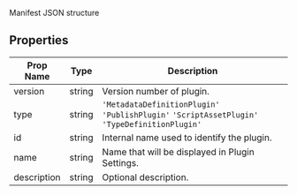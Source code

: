 Manifest JSON structure

## Properties

| Prop Name | Type | Description |
| --------------------- | ------ | ------------------- |
| version | string | Version number of plugin. |
| type | string | `'MetadataDefinitionPlugin'` `'PublishPlugin'` `'ScriptAssetPlugin'` `'TypeDefinitionPlugin'`|
| id | string | Internal name used to identify the plugin. |
| name | string | Name that will be displayed in Plugin Settings. |
| description | string | Optional description. |
